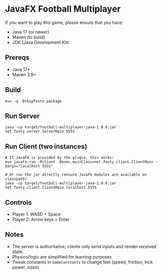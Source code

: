 # JavaFX Football Multiplayer
If you want to play this game, please ensure that you have:
- Java 17 (or newer)
- Maven (to build)
- JDK (Java Development Kit)

## Prereqs
- Java 17+
- Maven 3.9+

## Build
```
mvn -q -DskipTests package
```

## Run Server
```
java -cp target/football-multiplayer-java-1.0.0.jar net.footy.server.ServerMain 5555
```

## Run Client (two instances)
```
# If JavaFX is provided by the plugin, this works:
mvn javafx:run -Pclient -Dexec.mainClass=net.footy.client.ClientMain -Dargs="localhost 5555"

# Or run the jar directly (ensure JavaFX modules are available on classpath)
java -cp target/football-multiplayer-java-1.0.0.jar net.footy.client.ClientMain localhost 5555
```

## Controls
- Player 1: WASD + Space
- Player 2: Arrow keys + Enter

## Notes
- The server is authoritative; clients only send inputs and render received state.
- Physics/logic are simplified for learning purposes.
- Tweak constants in `GameConstants` to change feel (speed, friction, kick power, sizes).
